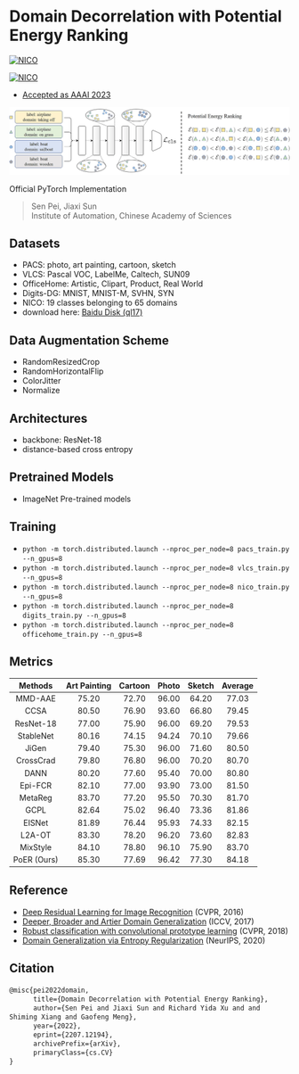 # Domain Decorrelation with Potential Energy Ranking
[![NICO](https://img.shields.io/badge/2022%20ECCV%20Workshop-Jury%20Award-FFD500?style=flat&labelColor=005BBB)](https://codalab.lisn.upsaclay.fr/competitions/4083)

[![NICO](https://img.shields.io/badge/2023%20AAAI%20-Main%20Track-FFD500?style=flat&labelColor=005BBB)](https://codalab.lisn.upsaclay.fr/competitions/4083)

- [Accepted as AAAI 2023](https://arxiv.org/abs/2207.12194)

<img src="https://github.com/ForeverPs/PoER/raw/master/data/pipeline.jpg" width="1000px"/>

Official PyTorch Implementation
> Sen Pei, Jiaxi Sun
> <br/> Institute of Automation, Chinese Academy of Sciences

## Datasets
- PACS: photo, art painting, cartoon, sketch
- VLCS: Pascal VOC, LabelMe, Caltech, SUN09
- OfficeHome: Artistic, Clipart, Product, Real World
- Digits-DG: MNIST, MNIST-M, SVHN, SYN
- NICO: 19 classes belonging to 65 domains
- download here: [Baidu Disk (ql17)](https://pan.baidu.com/s/1-_3zqCId87_JXaMyTaeaQw)

## Data Augmentation Scheme
- RandomResizedCrop
- RandomHorizontalFlip
- ColorJitter
- Normalize

## Architectures
- backbone: ResNet-18
- distance-based cross entropy

## Pretrained Models
- ImageNet Pre-trained models

## Training
- `python -m torch.distributed.launch --nproc_per_node=8 pacs_train.py --n_gpus=8`
- `python -m torch.distributed.launch --nproc_per_node=8 vlcs_train.py --n_gpus=8`
- `python -m torch.distributed.launch --nproc_per_node=8 nico_train.py --n_gpus=8`
- `python -m torch.distributed.launch --nproc_per_node=8 digits_train.py --n_gpus=8`
- `python -m torch.distributed.launch --nproc_per_node=8 officehome_train.py --n_gpus=8`

## Metrics

| Methods | Art Painting | Cartoon | Photo | Sketch | Average |
| :---: | :---: | :---: | :---: | :---: | :---: |
| MMD-AAE | 75.20 | 72.70 | 96.00 | 64.20 | 77.03 |
| CCSA | 80.50 | 76.90 | 93.60 | 66.80 | 79.45 |
| ResNet-18 | 77.00 | 75.90 | 96.00 | 69.20 | 79.53 |
| StableNet | 80.16 | 74.15 | 94.24 | 70.10 | 79.66 |
| JiGen | 79.40 | 75.30 | 96.00 | 71.60 | 80.50 |
| CrossCrad | 79.80 | 76.80 | 96.00 | 70.20 | 80.70 |
| DANN | 80.20 | 77.60 | 95.40 | 70.00 | 80.80 |
| Epi-FCR | 82.10 | 77.00 | 93.90 | 73.00 | 81.50 |
| MetaReg | 83.70 | 77.20 | 95.50 | 70.30 | 81.70 |
| GCPL | 82.64 | 75.02 | 96.40 | 73.36 | 81.86 |
| EISNet | 81.89 | 76.44 | 95.93 | 74.33 | 82.15 |
| L2A-OT | 83.30 | 78.20 | 96.20 | 73.60 | 82.83 |
| MixStyle | 84.10 | 78.80 | 96.10 | 75.90 | 83.70 |
| PoER (Ours) | 85.30 | 77.69 | 96.42 | 77.30 | 84.18 |

## Reference
- [Deep Residual Learning for Image Recognition](https://openaccess.thecvf.com/content_cvpr_2016/papers/He_Deep_Residual_Learning_CVPR_2016_paper.pdf) (CVPR, 2016)
- [Deeper, Broader and Artier Domain Generalization](https://openaccess.thecvf.com/content_iccv_2017/html/Li_Deeper_Broader_and_ICCV_2017_paper.html) (ICCV, 2017)
- [Robust classification with convolutional prototype learning](https://openaccess.thecvf.com/content_cvpr_2018/html/Yang_Robust_Classification_With_CVPR_2018_paper.html) (CVPR, 2018)
- [Domain Generalization via Entropy Regularization](https://proceedings.neurips.cc/paper/2020/hash/b98249b38337c5088bbc660d8f872d6a-Abstract.html) (NeurIPS, 2020)

## Citation
>
```
@misc{pei2022domain,
      title={Domain Decorrelation with Potential Energy Ranking}, 
      author={Sen Pei and Jiaxi Sun and Richard Yida Xu and and Shiming Xiang and Gaofeng Meng},
      year={2022},
      eprint={2207.12194},
      archivePrefix={arXiv},
      primaryClass={cs.CV}
}
```
